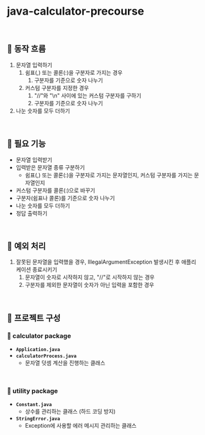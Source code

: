 # java-calculator-precourse

<br>

## 📌 동작 흐름
1. 문자열 입력하기
   1. 쉼표(,) 또는 콜론(:)을 구분자로 가지는 경우
      1. 구분자를 기준으로 숫자 나누기
   2. 커스텀 구분자를 지정한 경우
      1. "//"와 "\n" 사이에 있는 커스텀 구분자를 구하기
      2. 구분자를 기준으로 숫자 나누기
2. 나눈 숫자를 모두 더하기

<br>

## 📌 필요 기능

- 문자열 입력받기
- 입력받은 문자열 종류 구분하기
  - 쉼표(,) 또는 콜론(:)을 구분자로 가지는 문자열인지, 커스텀 구분자를 가지는 문자열인지
- 커스텀 구분자를 콜론(:)으로 바꾸기
- 구분자(쉼표나 콜론)를 기준으로 숫자 나누기
- 나눈 숫자를 모두 더하기
- 정답 출력하기

<br>

## 📌 예외 처리
1. 잘못된 문자열을 입력했을 경우, IllegalArgumentException 발생시킨 후 애플리케이션 종료시키기
   1. 문자열이 숫자로 시작하지 않고, "//"로 시작하지 않는 경우
   2. 구분자를 제외한 문자열이 숫자가 아닌 입력을 포함한 경우
   

<br>

## 📌 프로젝트 구성

### 📁 calculator package

- **`Application.java`**
- **`calculatorProcess.java`**
  - 문자열 덧셈 계산을 진행하는 클래스

<br>

### 📁 utility package

- **`Constant.java`**
  - 상수를 관리하는 클래스 (하드 코딩 방지)
- **`StringError.java`**
  - Exception에 사용할 에러 메시지 관리하는 클래스

